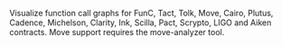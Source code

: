 Visualize function call graphs for FunC, Tact, Tolk, Move, Cairo, Plutus, Cadence, Michelson, Clarity, Ink, Scilla, Pact, Scrypto, LIGO and Aiken contracts. Move support requires the move-analyzer tool.

